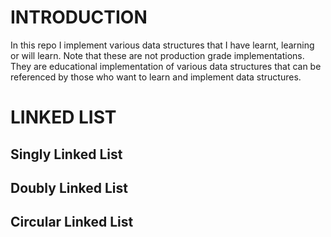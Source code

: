 # INTRODUCTION
In this repo I implement various data structures that I have learnt, learning or will learn. 
Note that these are not production grade implementations.
They are educational implementation of various data structures that can be referenced by those who want to learn and implement data structures.


# LINKED LIST
## Singly Linked List
## Doubly Linked List
## Circular Linked List
